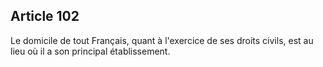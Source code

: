 Article 102
----
Le domicile de tout Français, quant à l'exercice de ses droits civils, est au
lieu où il a son principal établissement.
